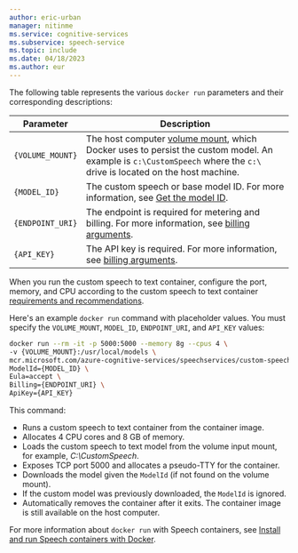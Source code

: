 ```yaml
---
author: eric-urban
manager: nitinme
ms.service: cognitive-services
ms.subservice: speech-service
ms.topic: include
ms.date: 04/18/2023
ms.author: eur
---
```


The following table represents the various `docker run` parameters and their corresponding descriptions:

| Parameter | Description |
|---------|---------|
| `{VOLUME_MOUNT}` | The host computer [volume mount](https://docs.docker.com/storage/volumes/), which Docker uses to persist the custom model. An example is `c:\CustomSpeech` where the `c:\` drive is located on the host machine. |
| `{MODEL_ID}` | The custom speech or base model ID. For more information, see [Get the model ID](#get-the-model-id). |
| `{ENDPOINT_URI}` | The endpoint is required for metering and billing. For more information, see [billing arguments](../speech-container-howto.md#billing-arguments). |
| `{API_KEY}` | The API key is required. For more information, see [billing arguments](../speech-container-howto.md#billing-arguments). |

When you run the custom speech to text container, configure the port, memory, and CPU according to the custom speech to text container [requirements and recommendations](../speech-container-howto.md#container-requirements-and-recommendations).

Here's an example `docker run` command with placeholder values. You must specify the `VOLUME_MOUNT`, `MODEL_ID`, `ENDPOINT_URI`, and `API_KEY` values:

```bash
docker run --rm -it -p 5000:5000 --memory 8g --cpus 4 \
-v {VOLUME_MOUNT}:/usr/local/models \
mcr.microsoft.com/azure-cognitive-services/speechservices/custom-speech-to-text \
ModelId={MODEL_ID} \
Eula=accept \
Billing={ENDPOINT_URI} \
ApiKey={API_KEY}
```

This command:

* Runs a custom speech to text container from the container image.
* Allocates 4 CPU cores and 8 GB of memory.
* Loads the custom speech to text model from the volume input mount, for example, *C:\CustomSpeech*.
* Exposes TCP port 5000 and allocates a pseudo-TTY for the container.
* Downloads the model given the `ModelId` (if not found on the volume mount).
* If the custom model was previously downloaded, the `ModelId` is ignored.
* Automatically removes the container after it exits. The container image is still available on the host computer.

For more information about `docker run` with Speech containers, see [Install and run Speech containers with Docker](../speech-container-howto.md#run-the-container).
